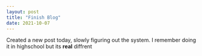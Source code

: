 ```yaml
---
layout: post
title: "Finish Blog"
date: 2021-10-07
---
```

Created a new post today, slowly figuring out the system. I remember doing it in highschool but its **real** diffrent 
